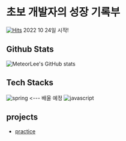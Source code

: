 # 초보 개발자의 성장 기록부
[![Hits](https://hits.seeyoufarm.com/api/count/incr/badge.svg?url=https%3A%2F%2Fgithub.com%2Fgjbae1212%2FMeteorLee&count_bg=%23364DD9&title_bg=%23555555&icon=&icon_color=%23E7E7E7&title=hits&edge_flat=true)](https://hits.seeyoufarm.com)
2022 10 24일 시작!


## Github Stats

![MeteorLee's GitHub stats](https://github-readme-stats.vercel.app/api?username=meteorLee&show_icons=true&theme=radical)

## Tech Stacks
![spring](https://img.shields.io/badge/Spring-6DB33F?style=for-the-badge&logo=spring&logoColor=white) <--- 배울 예정
![javascript](https://img.shields.io/badge/JavaScript-323330?style=for-the-badge&logo=javascript&logoColor=F7DF1E)

## projects
* [practice](http://github.com/MeteorLee/practice)
